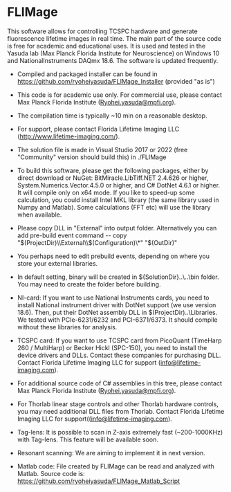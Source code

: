 # FLIMage
This software allows for controlling TCSPC hardware and generate fluorescence lifetime images in real time. The main part of the source code is free for academic and educational uses. It is used and tested in the Yasuda lab (Max Planck Florida Institute for Neuroscience) on Windows 10 and NationalInstruments DAQmx 18.6. The software is updated frequently. 

* Compiled and packaged installer can be found in  https://github.com/ryoheiyasuda/FLIMage_Installer (provided "as is")

* This code is for academic use only. For commercial use, please contact Max Planck Florida Institute (Ryohei.yasuda@mpfi.org).

* The compilation time is typically ~10 min on a reasonable desktop.

* For support, please contact Florida Lifetime Imaging LLC (http://www.lifetime-imaging.com/).

* The solution file is made in Visual Studio 2017 or 2022 (free "Community" version should build this) in ./FLIMage

* To build this software, please get the following packages, either by direct download or NuGet: BitMiracle.LibTiff.NET 2.4.626 or higher, System.Numerics.Vector.4.5.0 or higher, and C# DotNet 4.6.1 or higher. It will compile only on x64 mode. If you like to speed-up some calculation, you could install Intel MKL library (the same library used in Numpy and Matlab). Some calculations (FFT etc) will use the library when available.

* Please copy DLL in "External" into output folder. Alternatively you can add pre-build event command -- copy "$(ProjectDir)\\External\\$(Configuration)\\*" "$(OutDir)"

* You perhaps need to edit prebuild events, depending on where you store your external libraries.

* In default setting, binary will be created in ${SolutionDir}..\\..\\bin folder. You may need to create the folder before building.

* NI-card: If you want to use National Instruments cards, you need to install National instrument driver with DotNet support (we use version 18.6). Then, put their DotNet assembly DLL in $(ProjectDir)..\\Libraries. We tested with PCIe-6231/6232 and PCI-6371/6373. It should compile without these libraries for analysis. 

* TCSPC card: If you want to use TCSPC card from PicoQuant (TimeHarp 260 / MultiHarp) or Becker Hickl (SPC-150), you need to install the device drivers and DLLs. Contact these companies for purchasing DLL. Contact Florida Lifetime Imaging LLC for support (info@lifetime-imaging.com).

* For additional source code of C# assemblies in this tree, please contact Max Planck Florida Institute (Ryohei.yasuda@mpfi.org).

* For Thorlab linear stage controls and other Thorlab hardware controls, you may need additional DLL files from Thorlab. Contact Florida Lifetime Imaging LLC for support((info@lifetime-imaging.com).

* Tag-lens: 
It is possible to scan in Z-axis extremely fast (~200-1000KHz) with Tag-lens. This feature will be available soon.

* Resonant scanning:
We are aiming to implement it in next version.

* Matlab code:
File created by FLIMage can be read and analyzed with Matlab. Source code is: https://github.com/ryoheiyasuda/FLIMage_Matlab_Script

